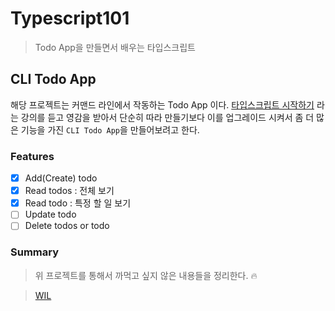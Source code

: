 # Typescript101

> Todo App을 만들면서 배우는 타입스크립트

## CLI Todo App

해당 프로젝트는 커맨드 라인에서 작동하는 Todo App 이다. [타입스크립트 시작하기](https://www.inflearn.com/course/%ED%83%80%EC%9E%85%EC%8A%A4%ED%81%AC%EB%A6%BD%ED%8A%B8-%EC%8B%9C%EC%9E%91%ED%95%98%EA%B8%B0) 라는 강의를 듣고 영감을 받아서 단순히 따라 만들기보다 이를 업그레이드 시켜서 좀 더 많은 기능을 가진 `CLI Todo App`을 만들어보려고 한다.

### Features

- [x] Add(Create) todo
- [x] Read todos : 전체 보기
- [x] Read todo : 특정 할 일 보기
- [ ] Update todo
- [ ] Delete todos or todo

### Summary

> 위 프로젝트를 통해서 까먹고 싶지 않은 내용들을 정리한다. 🔥

> [WIL](cli-todo/wil.md)
